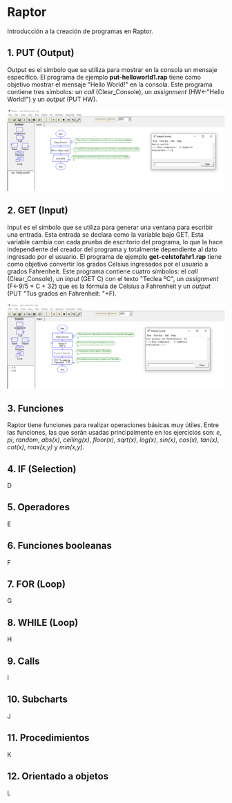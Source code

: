 # Raptor
Introducción a la creación de programas en Raptor.

## 1. PUT (Output)
Output es el símbolo que se utiliza para mostrar en la consola un mensaje específico. El programa de ejemplo **put-helloworld1.rap** tiene como objetivo mostrar el mensaje "Hello World!" en la consola. Este programa contiene tres símbolos: un _call_ (Clear_Console), un _assignment_ (HW←"Hello World!") y un _output_ (PUT HW).

![Figure 1-1](images/1-1.png?raw=true)

## 2. GET (Input)
Input es el símbolo que se utiliza para generar una ventana para escribir una entrada. Esta entrada se declara como la variable bajo GET. Esta variable cambia con cada prueba de escritorio del programa, lo que la hace independiente del creador del programa y totalmente dependiente al dato ingresado por el usuario. El programa de ejemplo **get-celstofahr1.rap** tiene como objetivo convertir los grados Celsius ingresados por el usuario a grados Fahrenheit. Este programa contiene cuatro símbolos: el _call_ (Clear_Console), un _input_ (GET C) con el texto "Teclea ºC", un _assignment_ (F←9/5 * C + 32) que es la fórmula de Celsius a Fahrenheit y un _output_ (PUT "Tus grados en  Fahrenheit: "+F).

![Figure 1-2](images/1-2.png?raw=true)

## 3. Funciones
Raptor tiene funciones para realizar operaciones básicas muy útiles. Entre las funciones, las que serán usadas principalmente en los ejercicios son: _e_, _pi_, _random_, _abs(x)_, _ceiling(x)_, _floor(x)_, _sqrt(x)_, _log(x)_, _sin(x)_, _cos(x)_, _tan(x)_, _cot(x)_, _max(x,y)_ y _min(x,y)_.


## 4. IF (Selection)
D

## 5. Operadores
E

## 6. Funciones booleanas
F

## 7. FOR (Loop)
G

## 8. WHILE (Loop)
H

## 9. Calls
I

## 10. Subcharts
J

## 11. Procedimientos
K

## 12. Orientado a objetos
L

